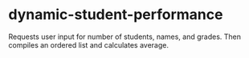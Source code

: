 # dynamic-student-performance
Requests user input for number of students, names, and grades. Then compiles an ordered list and calculates average.
